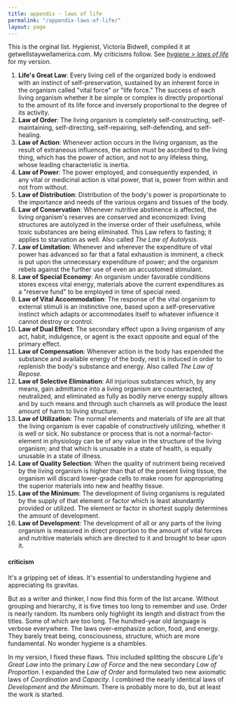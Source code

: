```yaml
---
title: appendix - laws of life
permalink: "/appendix-laws-of-life/"
layout: page
---
```


This is the orginal list. Hygienist, Victoria Bidwell, compiled it at getwellstaywellamerica.com. My criticisms follow. See [*hygiene > laws of life*](/hygiene#laws-of-life) for my version.

1. **Life's Great Law**: Every living cell of the organized body is endowed with an instinct of self-preservation, sustained by an inherent force in the organism called "vital force" or "life force." The success of each living organism whether it be simple or complex is directly proportional to the amount of its life force and inversely proportional to the degree of its activity.
2. **Law of Order**: The living organism is completely self-constructing, self-maintaining, self-directing, self-repairing, self-defending, and self-healing.
3. **Law of Action**: Whenever action occurs in the living organism, as the result of extraneous influences, the action must be ascribed to the living thing, which has the power of action, and not to any lifeless thing, whose leading characteristic is inertia.
4. **Law of Power**: The power employed, and consequently expended, in any vital or medicinal action is vital power, that is, power from within and not from without.
5. **Law of Distribution**: Distribution of the body's power is proportionate to the importance and needs of the various organs and tissues of the body.
6. **Law of Conservation**: Whenever nutritive abstinence is affected, the living organism's reserves are conserved and economized: living structures are autolyzed in the inverse order of their usefulness, while toxic substances are being eliminated. This Law refers to fasting; it applies to starvation as well. Also called _The Law of Autolysis_.
7. **Law of Limitation**: Whenever and wherever the expenditure of vital power has advanced so far that a fatal exhaustion is imminent, a check is put upon the unnecessary expenditure of power; and the organism rebels against the further use of even an accustomed stimulant.
8. **Law of Special Economy**: An organism under favorable conditions stores excess vital energy, materials above the current expenditures as a "reserve fund" to be employed in time of special need.
9. **Law of Vital Accommodation**: The response of the vital organism to external stimuli is an instinctive one, based upon a self-preservative instinct which adapts or accommodates itself to whatever influence it cannot destroy or control.
10. **Law of Dual Effect**: The secondary effect upon a living organism of any act, habit, indulgence, or agent is the exact opposite and equal of the primary effect.
11. **Law of Compensation**: Whenever action in the body has expended the substance and available energy of the body, rest is induced in order to replenish the body's substance and energy. Also called _The Law of Repose_.
12. **Law of Selective Elimination**: All injurious substances which, by any means, gain admittance into a living organism are counteracted, neutralized, and eliminated as fully as bodily nerve energy supply allows and by such means and through such channels as will produce the least amount of harm to living structure.
13. **Law of Utilization**: The normal elements and materials of life are all that the living organism is ever capable of constructively utilizing, whether it is well or sick. No substance or process that is not a normal-factor-element in physiology can be of any value in the structure of the living organism; and that which is unusable in a state of health, is equally unusable in a state of illness.
14. **Law of Quality Selection**: When the quality of nutriment being received by the living organism is higher than that of the present living tissue, the organism will discard lower-grade cells to make room for appropriating the superior materials into new and healthy tissue.
15. **Law of the Minimum**: The development of living organisms is regulated by the supply of that element or factor which is least abundantly provided or utilized. The element or factor in shortest supply determines the amount of development.
16. **Law of Development**: The development of all or any parts of the living organism is measured in direct proportion to the amount of vital forces and nutritive materials which are directed to it and brought to bear upon it.

#### criticism

It's a gripping set of ideas. It's essential to understanding hygiene and appreciating its gravitas. 

But as a writer and thinker, I now find this form of the list arcane. Without grouping and hierarchy, it is five times too long to remember and use. Order is nearly random. Its numbers only highlight its length and distract from the titles. Some of which are too long. The hundred-year old language is verbose everywhere. The laws over-emphasize action, food, and energy. They barely treat being, consciousness, structure, which are more fundamental. No wonder hygiene is a shambles.

In my version, I fixed these flaws. This included splitting the obscure _Life's Great Law_ into the primary _Law of Force_ and the new secondary _Law of Proportion_. I expanded the _Law of Order_ and formulated two new axiomatic laws of _Coordination_ and _Capacity_. I combined the nearly identical laws of _Development_ and _the Minimum_. There is probably more to do, but at least the work is started.


